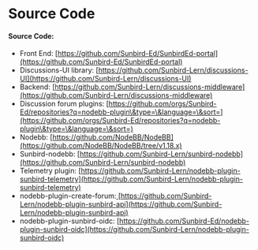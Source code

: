 # Source Code

#### Source Code:

* Front End: [https://github.com/Sunbird-Ed/SunbirdEd-portal](https://github.com/Sunbird-Ed/SunbirdEd-portal)
* Discussions-UI library: [https://github.com/Sunbird-Lern/discussions-UI](https://github.com/Sunbird-Lern/discussions-UI)
* Backend: [https://github.com/Sunbird-Lern/discussions-middleware](https://github.com/Sunbird-Lern/discussions-middleware)
* Discussion forum plugins: [https://github.com/orgs/Sunbird-Ed/repositories?q=nodebb-plugin\&type=\&language=\&sort=](https://github.com/orgs/Sunbird-Ed/repositories?q=nodebb-plugin\&type=\&language=\&sort=)
* Nodebb: [https://github.com/NodeBB/NodeBB](https://github.com/NodeBB/NodeBB/tree/v1.18.x)
* Sunbird-nodebb: [https://github.com/Sunbird-Lern/sunbird-nodebb](https://github.com/Sunbird-Lern/sunbird-nodebb)
* Telemetry plugin: [https://github.com/Sunbird-Lern/nodebb-plugin-sunbird-telemetry](https://github.com/Sunbird-Lern/nodebb-plugin-sunbird-telemetry)
* nodebb-plugin-create-forum:[ ](https://github.com/Sunbird-Lern/nodebb-plugin-sunbird-api)[https://github.com/Sunbird-Lern/nodebb-plugin-sunbird-api](https://github.com/Sunbird-Lern/nodebb-plugin-sunbird-api)
* nodebb-plugin-sunbird-oidc: [https://github.com/Sunbird-Ed/nodebb-plugin-sunbird-oidc](https://github.com/Sunbird-Lern/nodebb-plugin-sunbird-oidc)

